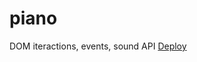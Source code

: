 # piano

DOM iteractions, events, sound API
[Deploy](https://double-domination.github.io/piano/virtual-piano/)
